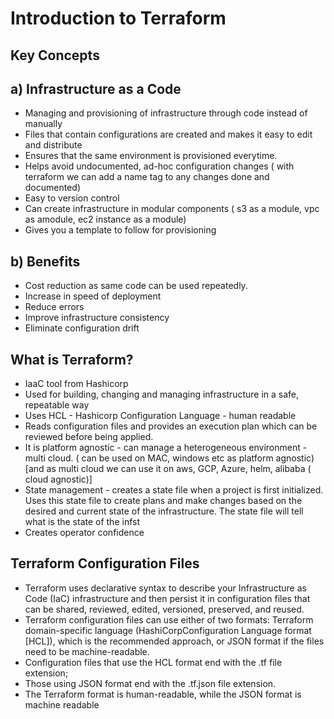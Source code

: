 # **Introduction to Terraform**

## Key Concepts

## a) **Infrastructure as a Code**
  - Managing and provisioning of infrastructure through code instead of manually
  - Files that contain configurations are created and makes it easy to edit and distribute
  - Ensures that the same environment is provisioned everytime.
  - Helps avoid undocumented, ad-hoc configuration changes ( with terraform we can add a name tag to any changes done and documented)
  - Easy to version control
  - Can create infrastructure in modular components ( s3 as a module, vpc as amodule, ec2 instance as a module)
  - Gives you a template to follow for provisioning

## b) **Benefits**
  - Cost reduction as same code can be used repeatedly.
  - Increase in speed of deployment
  - Reduce errors
  - Improve infrastructure consistency
  - Eliminate configuration drift

## **What is Terraform?**
  - IaaC tool from Hashicorp
  - Used for building, changing and managing infrastructure in a safe, repeatable way
  - Uses HCL - Hashicorp Configuration Language - human readable
  - Reads configuration files and provides an execution plan which can be reviewed before being applied.
  - It is platform agnostic - can manage a heterogeneous environment - multi cloud.  ( can be used on MAC, windows etc as platform agnostic) [and as multi cloud we can use it on aws, GCP, Azure, helm, alibaba ( cloud agnostic)]
  - State management - creates a state file when a project is first initialized. Uses this state file to  create plans and make changes based on the desired and current state of the infrastructure. The state file will tell what is the state of the infst
  - Creates operator confidence

  ## **Terraform Configuration Files**
- Terraform uses declarative syntax to describe your Infrastructure as Code (IaC) infrastructure
and then persist it in configuration files that can be shared, reviewed, edited, versioned,
preserved, and reused.
- Terraform configuration files can use either of two formats: Terraform domain-specific
language (HashiCorpConfiguration Language format [HCL]), which is the recommended
approach, or JSON format if the files need to be machine-readable.
- Configuration files that use the HCL format end with the .tf file extension;
- Those using JSON format end with the .tf.json file extension.
- The Terraform format is human-readable, while the JSON format is machine readable
